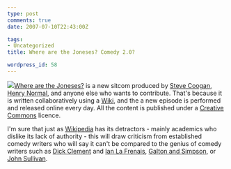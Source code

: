 ```yaml
---
type: post
comments: true
date: 2007-07-10T22:43:00Z

tags:
- Uncategorized
title: Where are the Joneses? Comedy 2.0?

wordpress_id: 58
---
```


![](/images/joneses.jpg)[Where are the Joneses?](http://wherearethejoneses.wikidot.com/) is a new sitcom produced by [Steve Coogan](http://en.wikipedia.org/wiki/Steve_Coogan), [Henry Normal](http://en.wikipedia.org/wiki/Henry_Normal), and anyone else who wants to contribute. That's because it is written collaboratively using a [Wiki](http://en.wikipedia.org/wiki/wiki), and the a new episode is performed and released online every day. All the content is published under a [Creative Commons](http://creativecommons.org) licence.





I'm sure that just as [Wikipedia](http:www.wikipedia.org) has its detractors - mainly academics who dislike its lack of authority - this will draw criticism from established comedy writers who will say it can't be compared to the genius of comedy writers such as [Dick Clement](http://en.wikipedia.org/wiki/Dick_Clement) and [ Ian La Frenais](http://en.wikipedia.org/wiki/Ian_La_Frenais), [Galton and Simpson](http://en.wikipedia.org/wiki/Galton_and_Simpson), or [John Sullivan](http://en.wikipedia.org/wiki/John_Sullivan_%28writer%29).
